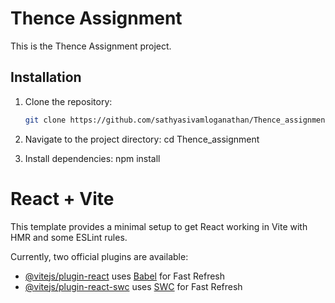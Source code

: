 # Thence Assignment

This is the Thence Assignment project.

## Installation

1. Clone the repository:

   ```bash
   git clone https://github.com/sathyasivamloganathan/Thence_assignment.git

2. Navigate to the project directory:
   cd Thence_assignment

3. Install dependencies:
   npm install
   
# React + Vite

This template provides a minimal setup to get React working in Vite with HMR and some ESLint rules.

Currently, two official plugins are available:

- [@vitejs/plugin-react](https://github.com/vitejs/vite-plugin-react/blob/main/packages/plugin-react/README.md) uses [Babel](https://babeljs.io/) for Fast Refresh
- [@vitejs/plugin-react-swc](https://github.com/vitejs/vite-plugin-react-swc) uses [SWC](https://swc.rs/) for Fast Refresh
